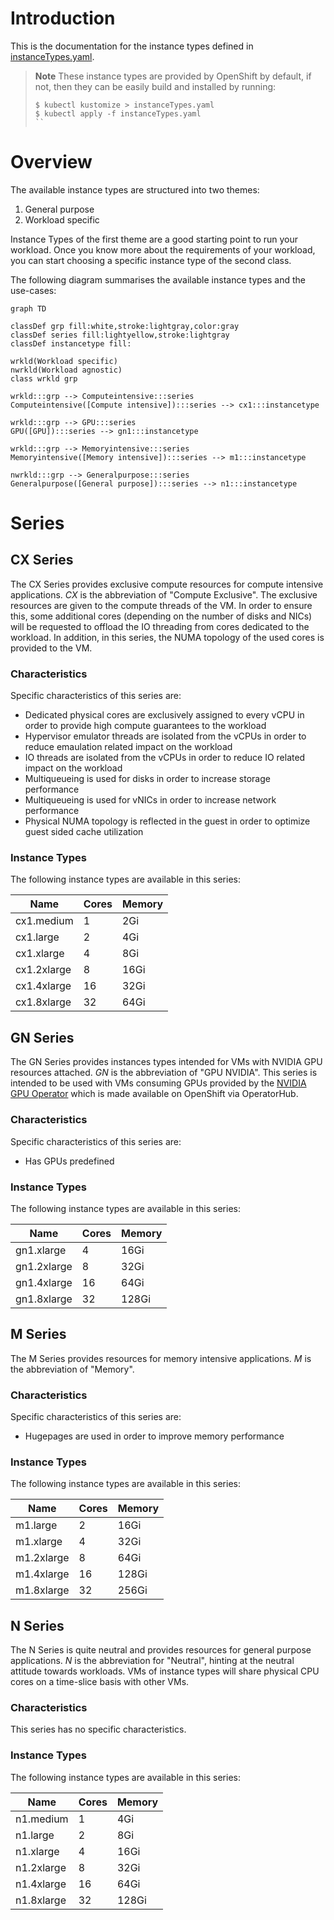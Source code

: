 
# Introduction

This is the documentation for the instance types defined in [instanceTypes.yaml](instanceTypes.yaml).

> **Note**
> These instance types are provided by OpenShift by default, if not, then they can be easily build and 
> installed by running:
>
> ```
> $ kubectl kustomize > instanceTypes.yaml
> $ kubectl apply -f instanceTypes.yaml
> ``

# Overview

The available instance types are structured into two themes:

1. General purpose
2. Workload specific

Instance Types of the first theme are a good starting point to run your workload.
Once you know more about the requirements of your workload, you can start choosing a
specific instance type of the second class.

The following diagram summarises the available instance types and the use-cases:


```mermaid
graph TD

classDef grp fill:white,stroke:lightgray,color:gray
classDef series fill:lightyellow,stroke:lightgray
classDef instancetype fill:

wrkld(Workload specific)
nwrkld(Workload agnostic)
class wrkld grp

wrkld:::grp --> Computeintensive:::series
Computeintensive([Compute intensive]):::series --> cx1:::instancetype

wrkld:::grp --> GPU:::series
GPU([GPU]):::series --> gn1:::instancetype

wrkld:::grp --> Memoryintensive:::series
Memoryintensive([Memory intensive]):::series --> m1:::instancetype

nwrkld:::grp --> Generalpurpose:::series
Generalpurpose([General purpose]):::series --> n1:::instancetype

```
# Series
## CX Series

The CX Series provides exclusive compute resources for compute
intensive applications. *CX* is the abbreviation of "Compute
Exclusive". The exclusive resources are given to the compute threads
of the VM. In order to ensure this, some additional cores (depending
on the number of disks and NICs) will be requested to offload the IO
threading from cores dedicated to the workload. In addition, in this
series, the NUMA topology of the used cores is provided to the VM.

### Characteristics

Specific characteristics of this series are:
- Dedicated physical cores are exclusively assigned to every vCPU in order to provide high compute guarantees to the workload
- Hypervisor emulator threads are isolated from the vCPUs in order to reduce emaulation related impact on the workload
- IO threads are isolated from the vCPUs in order to reduce IO related impact on the workload
- Multiqueueing is used for disks in order to increase storage performance
- Multiqueueing is used for vNICs in order to increase network performance
- Physical NUMA topology is reflected in the guest in order to optimize guest sided cache utilization

### Instance Types

The following instance types are available in this series:

Name        | Cores | Memory
------------|-------|-------
cx1.medium  | 1     | 2Gi   
cx1.large   | 2     | 4Gi   
cx1.xlarge  | 4     | 8Gi   
cx1.2xlarge | 8     | 16Gi  
cx1.4xlarge | 16    | 32Gi  
cx1.8xlarge | 32    | 64Gi  


## GN Series

The GN Series provides instances types intended for VMs with NVIDIA
GPU resources attached. *GN* is the abbreviation of "GPU NVIDIA". This
series is intended to be used with VMs consuming GPUs provided by the
[NVIDIA GPU Operator](https://github.com/NVIDIA/gpu-operator) which is
made available on OpenShift via OperatorHub.

### Characteristics

Specific characteristics of this series are:
- Has GPUs predefined

### Instance Types

The following instance types are available in this series:

Name        | Cores | Memory
------------|-------|-------
gn1.xlarge  | 4     | 16Gi  
gn1.2xlarge | 8     | 32Gi  
gn1.4xlarge | 16    | 64Gi  
gn1.8xlarge | 32    | 128Gi 


## M Series

The M Series provides resources for memory intensive applications. *M*
is the abbreviation of "Memory".

### Characteristics

Specific characteristics of this series are:
- Hugepages are used in order to improve memory performance

### Instance Types

The following instance types are available in this series:

Name       | Cores | Memory
-----------|-------|-------
m1.large   | 2     | 16Gi  
m1.xlarge  | 4     | 32Gi  
m1.2xlarge | 8     | 64Gi  
m1.4xlarge | 16    | 128Gi 
m1.8xlarge | 32    | 256Gi 


## N Series

The N Series is quite neutral and provides resources for general
purpose applications. *N* is the abbreviation for "Neutral", hinting
at the neutral attitude towards workloads. VMs of instance types will
share physical CPU cores on a time-slice basis with other VMs.

### Characteristics

This series has no specific characteristics.

### Instance Types

The following instance types are available in this series:

Name       | Cores | Memory
-----------|-------|-------
n1.medium  | 1     | 4Gi   
n1.large   | 2     | 8Gi   
n1.xlarge  | 4     | 16Gi  
n1.2xlarge | 8     | 32Gi  
n1.4xlarge | 16    | 64Gi  
n1.8xlarge | 32    | 128Gi 


